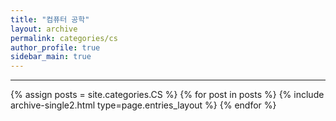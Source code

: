 ```yaml
---
title: "컴퓨터 공학"
layout: archive
permalink: categories/cs
author_profile: true
sidebar_main: true
---
```


***

{% assign posts = site.categories.CS %}
{% for post in posts %} {% include archive-single2.html type=page.entries_layout %} {% endfor %}